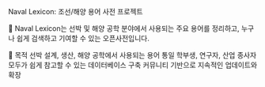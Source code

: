 Naval Lexicon: 조선/해양 용어 사전 프로젝트

🚢 Naval Lexicon는 선박 및 해양 공학 분야에서 사용되는 주요 용어를 정리하고, 누구나 쉽게 검색하고 기여할 수 있는 오픈사전입니다.

📘 목적
선박 설계, 생산, 해양 공학에서 사용되는 용어 통일
학부생, 연구자, 산업 종사자 모두가 쉽게 참고할 수 있는 데이터베이스 구축
커뮤니티 기반으로 지속적인 업데이트와 확장
